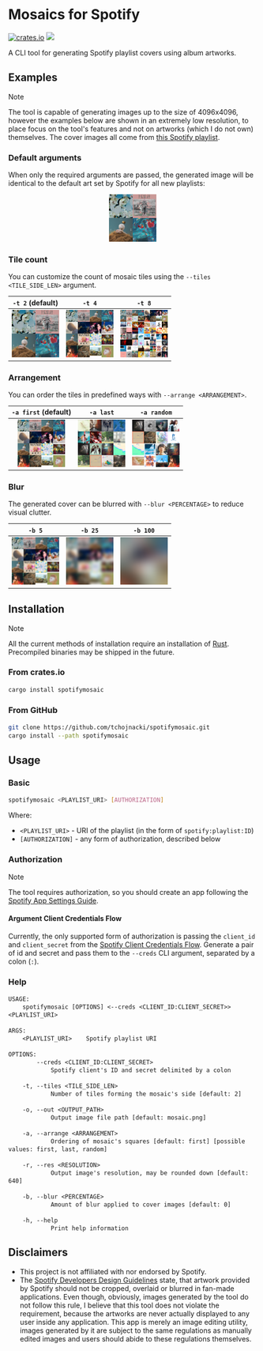 # Mosaics for Spotify
[![crates.io](https://img.shields.io/crates/v/spotifymosaic)](https://crates.io/crates/spotifymosaic)
[![](https://img.shields.io/crates/l/spotifymosaic)](./LICENSE.md)

A CLI tool for generating Spotify playlist covers using album artworks.

## Examples
> [!NOTE]
> The tool is capable of generating images up to the size of 4096x4096, however the examples below are shown in an extremely low resolution, to place focus on the tool's features and not on artworks (which I do not own) themselves. The cover images all come from [this Spotify playlist](https://open.spotify.com/playlist/37i9dQZF1DXdbRLJPSmnyq).

### Default arguments
When only the required arguments are passed, the generated image will be identical to the default art set by Spotify for all new playlists:
<div align="center">

![](./.github/img/default.png)

</div>

### Tile count
You can customize the count of mosaic tiles using the `--tiles <TILE_SIDE_LEN>` argument.

| `-t 2`  (default)              | `-t 4`                    | `-t 8`                    |
|:------------------------------:|:-------------------------:|:--------------------------:|
| ![](./.github/img/default.png) | ![](./.github/img/t4.png) | ![](./.github/img/t8.png) |

### Arrangement
You can order the tiles in predefined ways with `--arrange <ARRANGEMENT>`.

| `-a first`  (default)        | `-a last`                   | `-a random`                   |
|:----------------------------:|:---------------------------:|:-----------------------------:|
| ![](./.github/img/first.png) | ![](./.github/img/last.png) | ![](./.github/img/random.png) |

### Blur
The generated cover can be blurred with `--blur <PERCENTAGE>` to reduce visual clutter.

| `-b 5`                    | `-b 25`                    | `-b 100`                    |
|:-------------------------:|:--------------------------:|:---------------------------:|
| ![](./.github/img/b5.png) | ![](./.github/img/b25.png) | ![](./.github/img/b100.png) |

## Installation
> [!NOTE]
> All the current methods of installation require an installation of [Rust](https://www.rust-lang.org/tools/install).
> Precompiled binaries may be shipped in the future.

### From crates.io
```bash
cargo install spotifymosaic
```

### From GitHub
```bash
git clone https://github.com/tchojnacki/spotifymosaic.git
cargo install --path spotifymosaic
```

## Usage
### Basic
```bash
spotifymosaic <PLAYLIST_URI> [AUTHORIZATION]
```

Where:
- `<PLAYLIST_URI>` - URI of the playlist (in the form of `spotify:playlist:ID`)
- `[AUTHORIZATION]` - any form of authorization, described below

### Authorization
> [!NOTE]
> The tool requires authorization, so you should create an app following the [Spotify App Settings Guide](https://developer.spotify.com/documentation/general/guides/authorization/app-settings/).

#### Argument Client Credentials Flow
Currently, the only supported form of authorization is passing the `client_id` and `client_secret` from the [Spotify Client Credentials Flow](https://developer.spotify.com/documentation/general/guides/authorization/client-credentials/). Generate a pair of id and secret and pass them to the `--creds` CLI argument, separated by a colon (`:`).

### Help
```
USAGE:
    spotifymosaic [OPTIONS] <--creds <CLIENT_ID:CLIENT_SECRET>> <PLAYLIST_URI>

ARGS:
    <PLAYLIST_URI>    Spotify playlist URI

OPTIONS:
        --creds <CLIENT_ID:CLIENT_SECRET>
            Spotify client's ID and secret delimited by a colon

    -t, --tiles <TILE_SIDE_LEN>
            Number of tiles forming the mosaic's side [default: 2]

    -o, --out <OUTPUT_PATH>
            Output image file path [default: mosaic.png]

    -a, --arrange <ARRANGEMENT>
            Ordering of mosaic's squares [default: first] [possible values: first, last, random]

    -r, --res <RESOLUTION>
            Output image's resolution, may be rounded down [default: 640]

    -b, --blur <PERCENTAGE>
            Amount of blur applied to cover images [default: 0]

    -h, --help
            Print help information
```

## Disclaimers
- This project is not affiliated with nor endorsed by Spotify.
- The [Spotify Developers Design Guidelines](https://developer.spotify.com/documentation/general/design-and-branding/#using-our-content) state, that artwork provided by Spotify should not be cropped, overlaid or blurred in fan-made applications. Even though, obviously, images generated by the tool do not follow this rule, I believe that this tool does not violate the requirement, because the artworks are never actually displayed to any user inside any application. This app is merely an image editing utility, images generated by it are subject to the same regulations as manually edited images and users should abide to these regulations themselves.
